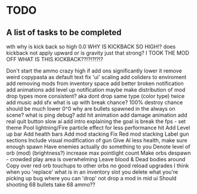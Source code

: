 # TODO
## A list of tasks to be completed
wth why is kick back so high 0.0
WHY IS KICKBACK SO HIGH!?
does kickback not apply upward or is gravity just that strong?
I TOOK THE MOD OFF WHAT IS THIS KICKBACK??!?!?!?!?

Don't start the ammo crazy high if add ons significantly lower it
remove weird copypasta as default text
fix 'ui' scaling
add coliders to enviroment
add removing mods from inventory space
add better broken notification
add animations
add level up notification
maybe make distribution of mod drop types more consistent? aka dont drop same type (color type) twice
add music
add sfx
what is up with break chance? 100% destroy chance should be much lower 0^0
why are bullets spawned in the always on scene?
what is ping debug?
add hit animation
add damage animation
add real quit button
slow ai
add intro explaining the goal is break the fps - set theme
Pool lightning/Fire particle effect for less performance hit
Add Level up bar
Add health bars
Add mod stacking
Fix Red mod stacking
Label gun sections
Include visual modification of gun
Give AI less health, make sure enough spawn
Have enemies actually do something to you
Denote level of orb (mod) (brightness?)
increase max pointlight count
Make orbs despawn - crowded play area is overwhelming
Leave blood & Dead bodies around
Copy over red orb touchups to other orbs
no good reload upgrades
I think when you 'replace' what is in an inventory slot you delete what you're picking up
bug where you can 'drop' not drop a mod in mid ui
Should shooting 68 bullets take 68 ammo??